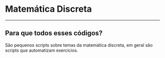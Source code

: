 # Matemática Discreta

------------------------------------------------------------------------------------------------------------------------------

Para que todos esses códigos?
----------------------------------------------------------------------
São pequenos scripts sobre temas da matemática discreta, em geral são scripts que automatizam exercicios.
